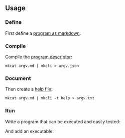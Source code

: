## Usage

### Define

First define a [program as markdown](/doc/example/argv.md):

<? @source {markdown} ../example/argv.md ?>

### Compile

Compile the [program descriptor](/doc/example/argv.json):

```shell
mkcat argv.md | mkcli > argv.json
```

<? @source {json} ../example/argv.json ?>

### Document

Then create a [help file](/doc/example/argv.txt):

```shell
mkcat argv.md | mkcli -t help > argv.txt
```

<? @source {} ../example/argv.txt ?>

### Run

Write a program that can be executed and easily tested:

<? @source {javascript=s/\.\.\/index/mkcli/gm} ../example/argv.js ?>

And add an executable:

<? @source {javascript} ../example/argv ?>
